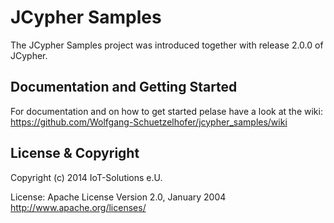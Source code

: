 JCypher Samples
===============

The JCypher Samples project was introduced together with release 2.0.0 of JCypher.
## Documentation and Getting Started
For documentation and on how to get started pelase have a look at the wiki:
https://github.com/Wolfgang-Schuetzelhofer/jcypher_samples/wiki

## License & Copyright

Copyright (c) 2014 IoT-Solutions e.U.

License:
								Apache License
                           Version 2.0, January 2004
                        http://www.apache.org/licenses/